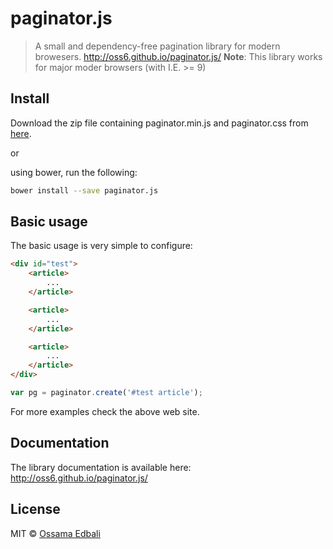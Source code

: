 # paginator.js
> A small and dependency-free pagination library for modern browesers. <a href="http://oss6.github.io/paginator.js/">http://oss6.github.io/paginator.js/</a>
> **Note**: This library works for major moder browsers (with I.E. >= 9)

## Install
Download the zip file containing paginator.min.js and paginator.css from <a href="http://oss6.github.io/paginator.js/">here</a>.

or

using bower, run the following:

```bash
bower install --save paginator.js
```

## Basic usage
The basic usage is very simple to configure:

```html
<div id="test">
    <article>
        ...
    </article>

    <article>
        ...
    </article>

    <article>
        ...
    </article>
</div>
```

```javascript
var pg = paginator.create('#test article');
```

For more examples check the above web site.

## Documentation
The library documentation is available here: <a href="http://oss6.github.io/paginator.js/">http://oss6.github.io/paginator.js/</a>

## License
MIT © [Ossama Edbali](http://oss6.github.io)